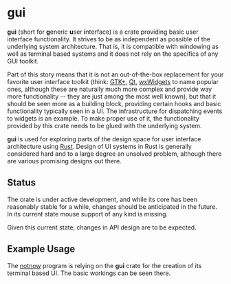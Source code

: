 gui
===

**gui** (short for **g**eneric **u**ser **i**nterface) is a crate
providing basic user interface functionality. It strives to be
as independent as possible of the underlying system architecture. That
is, it is compatible with windowing as well as terminal based systems
and it does not rely on the specifics of any GUI toolkit.

Part of this story means that it is not an out-of-the-box replacement
for your favorite user interface toolkit (think: [GTK+][gtk], [Qt][qt],
[wxWidgets][wxwidgets] to name popular ones, although these are
naturally much more complex and provide way more functionality -- they
are just among the most well known), but that it should be seen more as
a building block, providing certain hooks and basic functionality
typically seen in a UI. The infrastructure for dispatching events to
widgets is an example. To make proper use of it, the functionality
provided by this crate needs to be glued with the underlying system.

**gui** is used for exploring parts of the design space for user
interface architecture using [Rust][rust-lang]. Design of UI systems in
Rust is generally considered hard and to a large degree an unsolved
problem, although there are various promising designs out there.


Status
------

The crate is under active development, and while its core has been
reasonably stable for a while, changes should be anticipated in the
future. In its current state mouse support of any kind is missing.

Given this current state, changes in API design are to be expected.


Example Usage
-------------

The [notnow][notnow] program is relying on the **gui** crate for the
creation of its terminal based UI. The basic workings can be seen there.

[gtk]: https://www.gtk.org
[qt]: https://www.qt.io
[wxwidgets]: https://wxwidgets.org
[rust-lang]: https://www.rust-lang.org
[notnow]: https://crates.io/crates/notnow
